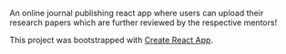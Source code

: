 An online journal publishing react app where users can upload their research papers which are further reviewed by the respective mentors!

This project was bootstrapped with [Create React App](https://github.com/facebook/create-react-app).

